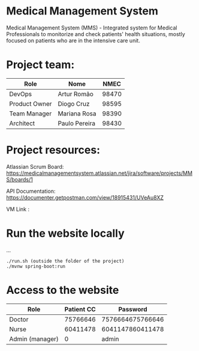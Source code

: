 # Medical Management System
Medical Management System (MMS) - Integrated system for Medical Professionals to monitorize and check patients' health situations, mostly focused on patients who are in the intensive care unit.

# Project team:

| Role          | Nome          | NMEC  |
| ------------- | ------------- | ----- |
| DevOps        | Artur Romão   | 98470 |
| Product Owner | Diogo Cruz    | 98595 |
| Team Manager  | Mariana Rosa  | 98390 |
| Architect     | Paulo Pereira | 98430 |


# Project resources:

 Atlassian Scrum Board: https://medicalmanagementsystem.atlassian.net/jira/software/projects/MMS/boards/1

API Documentation: https://documenter.getpostman.com/view/18915431/UVeAu8XZ

VM Link :

# Run the website locally
...

```
./run.sh (outside the folder of the project)
./mvnw spring-boot:run

```


# Access to the website

| Role            | Patient CC  | Password         |
| ----------------|-------------|------------------|
| Doctor          | 75766646    | 7576664675766646 |
| Nurse           | 60411478    | 6041147860411478 |
| Admin (manager) | 0           | admin            |

